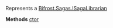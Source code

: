 Represents a [Bifrost.Sagas.ISagaLibrarian](Bifrost.Sagas.ISagaLibrarian)

**Methods**
[ctor](Bifrost.Sagas.SagaLibrarian.ctor)

